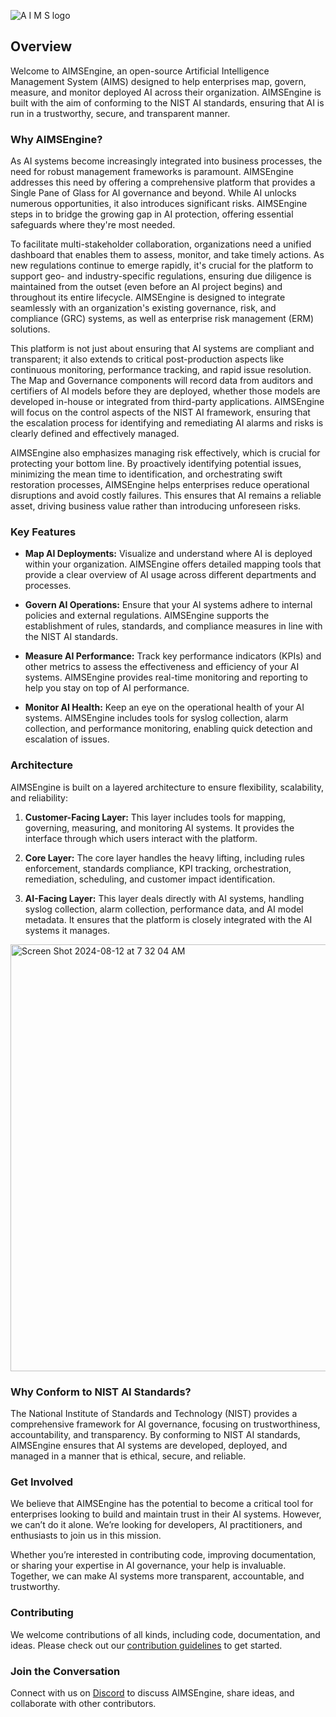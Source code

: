 ![A I M S logo](https://github.com/user-attachments/assets/25b11fff-3567-41ff-ac88-d50d389ce3cd)







## Overview

Welcome to AIMSEngine, an open-source Artificial Intelligence Management System (AIMS) designed to help enterprises map, govern, measure, and monitor deployed AI across their organization. AIMSEngine is built with the aim of conforming to the NIST AI standards, ensuring that AI is run in a trustworthy, secure, and transparent manner.

### Why AIMSEngine?

As AI systems become increasingly integrated into business processes, the need for robust management frameworks is paramount. AIMSEngine addresses this need by offering a comprehensive platform that provides a Single Pane of Glass for AI governance and beyond. While AI unlocks numerous opportunities, it also introduces significant risks. AIMSEngine steps in to bridge the growing gap in AI protection, offering essential safeguards where they're most needed.

To facilitate multi-stakeholder collaboration, organizations need a unified dashboard that enables them to assess, monitor, and take timely actions. As new regulations continue to emerge rapidly, it's crucial for the platform to support geo- and industry-specific regulations, ensuring due diligence is maintained from the outset (even before an AI project begins) and throughout its entire lifecycle. AIMSEngine is designed to integrate seamlessly with an organization's existing governance, risk, and compliance (GRC) systems, as well as enterprise risk management (ERM) solutions.

This platform is not just about ensuring that AI systems are compliant and transparent; it also extends to critical post-production aspects like continuous monitoring, performance tracking, and rapid issue resolution. The Map and Governance components will record data from auditors and certifiers of AI models before they are deployed, whether those models are developed in-house or integrated from third-party applications. AIMSEngine will focus on the control aspects of the NIST AI framework, ensuring that the escalation process for identifying and remediating AI alarms and risks is clearly defined and effectively managed.

AIMSEngine also emphasizes managing risk effectively, which is crucial for protecting your bottom line. By proactively identifying potential issues, minimizing the mean time to identification, and orchestrating swift restoration processes, AIMSEngine helps enterprises reduce operational disruptions and avoid costly failures. This ensures that AI remains a reliable asset, driving business value rather than introducing unforeseen risks.

### Key Features

- **Map AI Deployments:** Visualize and understand where AI is deployed within your organization. AIMSEngine offers detailed mapping tools that provide a clear overview of AI usage across different departments and processes.
  
- **Govern AI Operations:** Ensure that your AI systems adhere to internal policies and external regulations. AIMSEngine supports the establishment of rules, standards, and compliance measures in line with the NIST AI standards.

- **Measure AI Performance:** Track key performance indicators (KPIs) and other metrics to assess the effectiveness and efficiency of your AI systems. AIMSEngine provides real-time monitoring and reporting to help you stay on top of AI performance.

- **Monitor AI Health:** Keep an eye on the operational health of your AI systems. AIMSEngine includes tools for syslog collection, alarm collection, and performance monitoring, enabling quick detection and escalation of issues.

### Architecture

AIMSEngine is built on a layered architecture to ensure flexibility, scalability, and reliability:

1. **Customer-Facing Layer:** This layer includes tools for mapping, governing, measuring, and monitoring AI systems. It provides the interface through which users interact with the platform.

2. **Core Layer:** The core layer handles the heavy lifting, including rules enforcement, standards compliance, KPI tracking, orchestration, remediation, scheduling, and customer impact identification.

3. **AI-Facing Layer:** This layer deals directly with AI systems, handling syslog collection, alarm collection, performance data, and AI model metadata. It ensures that the platform is closely integrated with the AI systems it manages.

<img width="683" alt="Screen Shot 2024-08-12 at 7 32 04 AM" src="https://github.com/user-attachments/assets/d2478462-dc27-44ed-a64b-79a1ace7c9d1">


### Why Conform to NIST AI Standards?

The National Institute of Standards and Technology (NIST) provides a comprehensive framework for AI governance, focusing on trustworthiness, accountability, and transparency. By conforming to NIST AI standards, AIMSEngine ensures that AI systems are developed, deployed, and managed in a manner that is ethical, secure, and reliable.

### Get Involved

We believe that AIMSEngine has the potential to become a critical tool for enterprises looking to build and maintain trust in their AI systems. However, we can’t do it alone. We’re looking for developers, AI practitioners, and enthusiasts to join us in this mission.

Whether you’re interested in contributing code, improving documentation, or sharing your expertise in AI governance, your help is invaluable. Together, we can make AI systems more transparent, accountable, and trustworthy.

### Contributing

We welcome contributions of all kinds, including code, documentation, and ideas. Please check out our [contribution guidelines](https://github.com/AIMSengine/.github/blob/main/contributing.md) to get started.

### Join the Conversation

Connect with us on [Discord](https://discord.gg/h47hqQPx) to discuss AIMSEngine, share ideas, and collaborate with other contributors. 
